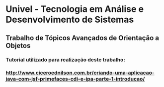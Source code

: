 # Univel - Tecnologia em Análise e Desenvolvimento de Sistemas
## Trabalho de Tópicos Avançados de Orientação a Objetos
### Tutorial utilizado para realização deste trabalho:
### http://www.ciceroednilson.com.br/criando-uma-aplicacao-java-com-jsf-primefaces-cdi-e-jpa-parte-1-introducao/
